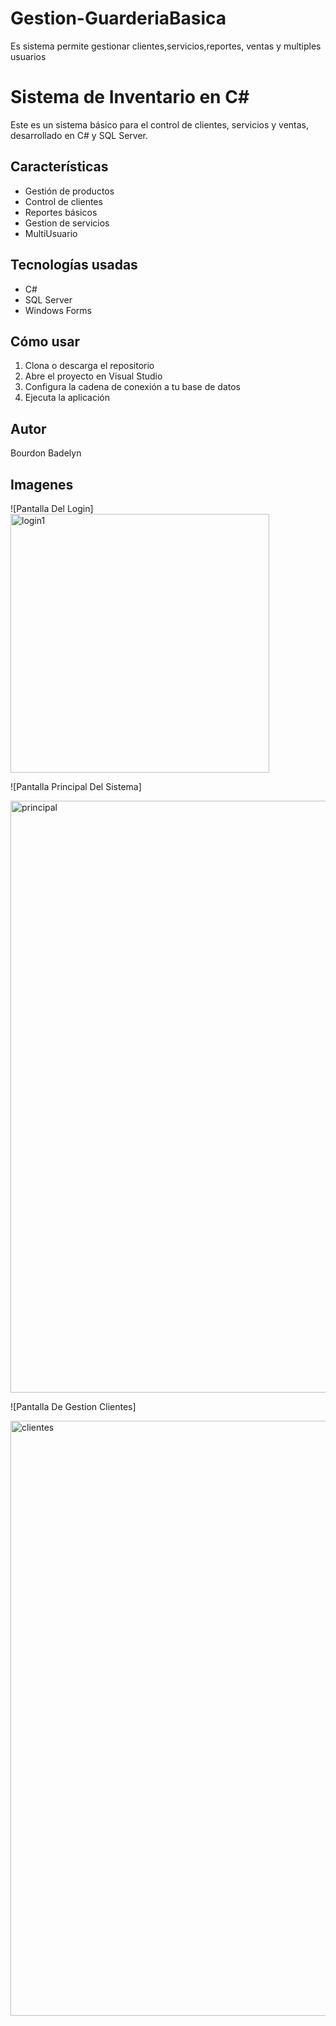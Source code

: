 # Gestion-GuarderiaBasica
Es sistema permite gestionar clientes,servicios,reportes, ventas  y multiples usuarios

# Sistema de Inventario en C#

Este es un sistema básico para el control de clientes, servicios y ventas, desarrollado en C# y SQL Server.

## Características
- Gestión de productos
- Control de clientes
- Reportes básicos
- Gestion de servicios
- MultiUsuario

## Tecnologías usadas
- C#
- SQL Server
- Windows Forms

## Cómo usar
1. Clona o descarga el repositorio
2. Abre el proyecto en Visual Studio
3. Configura la cadena de conexión a tu base de datos
4. Ejecuta la aplicación

## Autor
Bourdon Badelyn

## Imagenes 
![Pantalla Del Login]
<img width="414" alt="login1" src="https://github.com/user-attachments/assets/13ceb5a7-f9b8-4692-b6a2-600157cce5cc" />

![Pantalla Principal Del Sistema]

<img width="947" alt="principal" src="https://github.com/user-attachments/assets/fc51d9a4-ab94-41de-b2e2-eccc80a7d655" />


![Pantalla De Gestion Clientes]

<img width="952" alt="clientes" src="https://github.com/user-attachments/assets/3c8ea53c-213f-4bba-894e-d5075fa85c57" />


